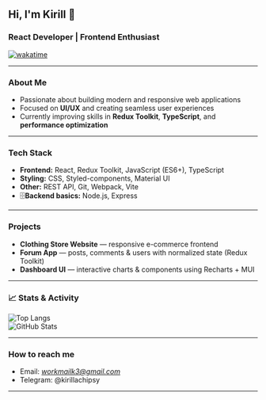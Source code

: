 ## Hi, I'm Kirill 👋

### React Developer | Frontend Enthusiast  

[![wakatime](https://wakatime.com/badge/user/1edd7940-aa59-4ec8-8912-6cdd29b48875.svg)](https://wakatime.com/@1edd7940-aa59-4ec8-8912-6cdd29b48875)

---

### About Me
- Passionate about building modern and responsive web applications  
- Focused on **UI/UX** and creating seamless user experiences  
- Currently improving skills in **Redux Toolkit**, **TypeScript**, and **performance optimization**  

---

### Tech Stack
- **Frontend:** React, Redux Toolkit, JavaScript (ES6+), TypeScript  
- **Styling:** CSS, Styled-components, Material UI  
- **Other:** REST API, Git, Webpack, Vite  
- 🗄**Backend basics:** Node.js, Express

---

### Projects
- **Clothing Store Website** — responsive e-commerce frontend  
- **Forum App** — posts, comments & users with normalized state (Redux Toolkit)  
- **Dashboard UI** — interactive charts & components using Recharts + MUI  

---

### 📈 Stats & Activity
![Top Langs](https://github-readme-stats.vercel.app/api/top-langs/?username=kirillaowens&layout=compact&theme=tokyonight)  
![GitHub Stats](https://github-readme-stats.vercel.app/api?username=kirillaowens&show_icons=true&theme=tokyonight)

---

### How to reach me
- Email: *workmailk3@gmail.com*
- Telegram: @kirillachipsy

---
